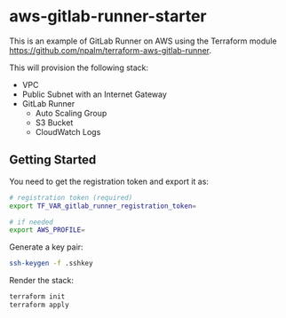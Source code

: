 # aws-gitlab-runner-starter

This is an example of GitLab Runner on AWS using the Terraform module https://github.com/npalm/terraform-aws-gitlab-runner.

This will provision the following stack:

- VPC
- Public Subnet with an Internet Gateway
- GitLab Runner
  - Auto Scaling Group
  - S3 Bucket
  - CloudWatch Logs


## Getting Started

You need to get the registration token and export it as:

```sh
# registration token (required)
export TF_VAR_gitlab_runner_registration_token=

# if needed
export AWS_PROFILE=
```

Generate a key pair:

```sh
ssh-keygen -f .sshkey
```

Render the stack:

```sh
terraform init
terraform apply
```
